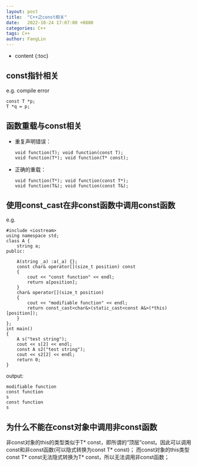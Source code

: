 ```yaml
---
layout: post
title:  "C++之const相关"
date:   2022-10-24 17:07:00 +0800
categories: C++
tags: C++
author: FangLin
---
```


* content
{:toc}

## const指针相关
  e.g. compile error
  ```
  const T *p;
  T *q = p;
  ```

## 函数重载与const相关
  + 重复声明错误：
    ```
    void function(T); void function(const T);
    void function(T*); void function(T* const);
    ```
  + 正确的重载：
    ```
    void function(T*); void function(const T*);
    void function(T&); void function(const T&);
    ```

## 使用const_cast在非const函数中调用const函数
  e.g.
  ```
  #include <iostream>
  using namespace std;
  class A {
      string a;
  public:

      A(string _a) :a(_a) {};
      const char& operator[](size_t position) const
      {
          cout << "const function" << endl;
          return a[position];
      }
      char& operator[](size_t position)
      {
          cout << "modifiable function" << endl;
          return const_cast<char&>(static_cast<const A&>(*this)[position]);
      }
  };
  int main()
  {
      A s("test string");
      cout << s[2] << endl;
      const A s2("test string");
      cout << s2[2] << endl;
      return 0;
  }
  ```
  output:
  ```
  modifiable function
  const function
  s
  const function
  s
  ```

## 为什么不能在const对象中调用非const函数
  非const对象的this的类型类似于T* const，即所谓的“顶层”const。因此可以调用const和非const函数(可以隐式转换为const T* const)；
  而const对象的this类型const T* const无法隐式转换为T* const，所以无法调用非const函数；
